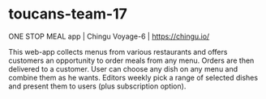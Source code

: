 # toucans-team-17
ONE STOP MEAL app | Chingu Voyage-6 | https://chingu.io/

This web-app collects menus from various restaurants and offers customers an opportunity to order meals from any menu. Orders are then delivered to a customer.
User can choose any dish on any menu and combine them as he wants. 
Editors weekly pick a range of selected dishes and present them to users (plus subscription option). 
